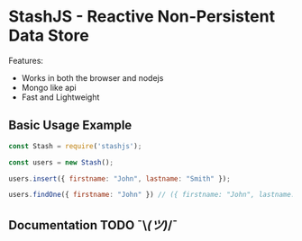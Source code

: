 # StashJS - Reactive Non-Persistent Data Store

Features:
- Works in both the browser and nodejs
- Mongo like api
- Fast and Lightweight

## Basic Usage Example

```javascript
const Stash = require('stashjs');

const users = new Stash();

users.insert({ firstname: "John", lastname: "Smith" });

users.findOne({ firstname: "John" }) // ({ firstname: "John", lastname: "Smith" }
```

## Documentation TODO ¯\\_(ツ)_/¯
